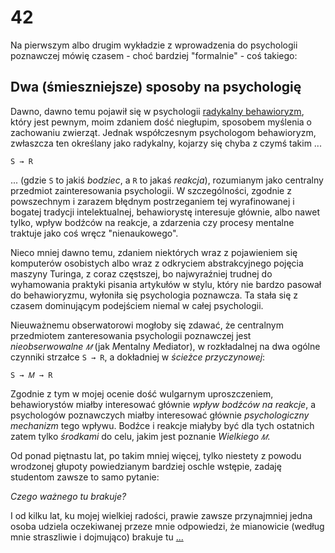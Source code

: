 <!-- -*- coding: utf-8 -*- -->
# 42

Na pierwszym albo drugim wykładzie z wprowadzenia do psychologii poznawczej mówię czasem - choć
bardziej "formalnie" - coś takiego:

## Dwa (śmieszniejsze) sposoby na psychologię

Dawno, dawno temu pojawił się w psychologii [radykalny
behawioryzm](https://en.wikipedia.org/wiki/Radical_behaviorism), który jest pewnym, moim zdaniem
dość niegłupim, sposobem myślenia o zachowaniu zwierząt. Jednak współczesnym psychologom
behawioryzm, zwłaszcza ten określany jako radykalny, kojarzy się chyba z czymś takim ...

`S → R`

... (gdzie `S` to jakiś *bodziec*, a `R` to jakaś *reakcja*), rozumianym jako centralny przedmiot
zainteresowania psychologii. W szczególności, zgodnie z powszechnym i zarazem błędnym postrzeganiem
tej wyrafinowanej i bogatej tradycji intelektualnej, behawiorystę interesuje głównie, albo nawet
tylko, wpływ bodźców na reakcje, a zdarzenia czy procesy mentalne traktuje jako coś wręcz
"nienaukowego".

Nieco mniej dawno temu, zdaniem niektórych wraz z pojawieniem się komputerów osobistych albo wraz z
odkryciem abstrakcyjnego pojęcia maszyny Turinga, z coraz częstszej, bo najwyraźniej trudnej do
wyhamowania praktyki pisania artykułów w stylu, który nie bardzo pasował do behawioryzmu, wyłoniła
się psychologia poznawcza. Ta stała się z czasem dominującym podejściem niemal w całej psychologii.

Nieuważnemu obserwatorowi mogłoby się zdawać, że centralnym przedmiotem zanteresowania psychologii
poznawczej jest *nieobserwowalne `𝑀`* (jak *M*entalny *M*ediator), w rozkładalnej na dwa ogólne
czynniki strzałce `S → R`, a dokładniej w *ścieżce przyczynowej*:

`S → 𝑀 → R`

Zgodnie z tym w mojej ocenie dość wulgarnym uproszczeniem, behawiorystów miałby interesować głównie
*wpływ bodźców na reakcje*, a psychologów poznawczych miałby interesować głównie *psychologiczny
mechanizm* tego wpływu. Bodźce i reakcje miałyby być dla tych ostatnich zatem tylko *środkami* do
celu, jakim jest poznanie *Wielkiego `𝑀`*.

Od ponad piętnastu lat, po takim mniej więcej, tylko niestety z powodu wrodzonej głupoty
powiedzianym bardziej oschle wstępie, zadaję studentom zawsze to samo pytanie:

*Czego ważnego tu brakuje?*

I od kilku lat, ku mojej wielkiej radości, prawie zawsze przynajmniej jedna osoba udziela
oczekiwanej przeze mnie odpowiedzi, że mianowicie (według mnie straszliwie i dojmująco) brakuje tu
[...](./R_42_2.md)
